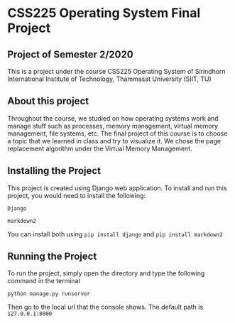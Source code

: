 # CSS225 Operating System Final Project
## Project of Semester 2/2020
This is a project under the course CSS225 Operating System of Sirindhorn International Institute of Technology, Thammasat University (SIIT, TU)

## About this project
Throughout the course, we studied on how operating systems work and manage stuff such as processes, memory management, virtual memory management, file systems, etc.
The final project of this course is to choose a topic that we learned in class and try to visualize it. We chose the page replacement algorithm under the Virtual Memory Management.

## Installing the Project
This project is created using Django web application.
To install and run this project, you would need to install the following:<br>

<code>Django</code><br>

<code>markdown2</code><br>

You can install both using <code>pip install django</code> and <code>pip install markdown2</code>


## Running the Project
To run the project, simply open the directory and type the following command in the terminal<br>

<code>python manage.py runserver</code>

Then go to the local url that the console shows.
The default path is <code>127.0.0.1:8000</code>